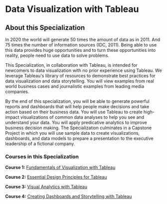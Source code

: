 # Data Visualization with Tableau
## About this Specialization
In 2020 the world will generate 50 times the amount of data as in 2011. And 75 times the number of information sources (IDC, 2011). Being able to use this data provides huge opportunities and to turn these opportunities into reality, people need to use data to solve problems.   

This Specialization, in collaboration with Tableau, is intended for newcomers to data visualization with no prior experience using Tableau. We leverage Tableau's library of resources to demonstrate best practices for data visualization and data storytelling. You will view examples from real world business cases and journalistic examples from leading media companies.   

By the end of this specialization, you will be able to generate powerful reports and dashboards that will help people make decisions and take action based on their business data. You will use Tableau to create high-impact visualizations of common data analyses to help you see and understand your data. You will apply predicative analytics to improve business decision making.  The Specialization culminates in a Capstone Project in which you will use sample data to create visualizations, dashboards, and data models to prepare a presentation to the executive leadership of a fictional company.

### Courses in this Specialization
**Course 1:** [Fundamentals of Visualization with Tableau](./M1_Fundamentals_of_Visualization_with_Tableau/Readme.md)

**Course 2:** [Essential Design Principles for Tableau](./M2_Essential_Design_Principles_for_Tableau/Readme.md)

**Course 3:** [Visual Analytics with Tableau](./M3_Visual_Analytics_with_Tableau/README.md)

**Course 4:** [Creating Dashboards and Storytelling with Tableau](./M4_Creating_Dashboards_and_Storytelling_with_Tableau/README.md)
